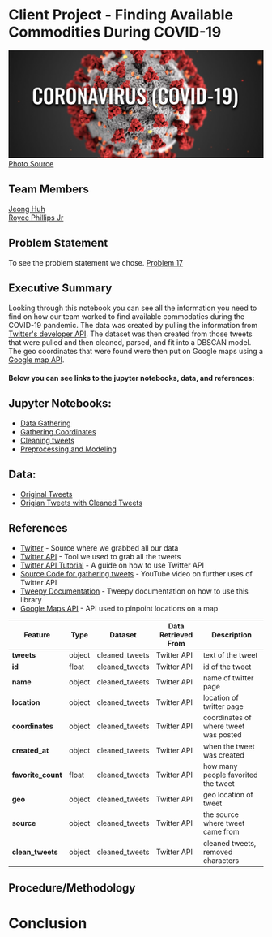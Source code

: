 # Client Project - Finding Available Commodities During COVID-19
![](imgs/CoronaVirusHeader-Final-3-1536x647.jpg)
[Photo Source](https://www.furman.edu/covid-19/)

## Team Members 
[Jeong Huh](https://www.linkedin.com/in/jeong-huh/)
<br>[Royce Phillips Jr](https://www.linkedin.com/in/roycephillipsjr/)

## Problem Statement


To see the problem statement we chose. [Problem 17](problem_17.txt)

## Executive Summary
Looking through this notebook you can see all the information you need to find on how our team worked to find available commodaties during the COVID-19 pandemic. The data was created by pulling the information from [Twitter's developer API](https://developer.twitter.com/en/docs). The dataset was then created from those tweets that were pulled and then cleaned, parsed, and fit into a DBSCAN model. The geo coordinates that were found were then put on Google maps using a [Google map API](https://developers.google.com/maps/documentation).


#### Below you can see links to the jupyter notebooks, data, and references:

## Jupyter Notebooks:

- [Data Gathering](00_Gathering_tweets.ipynb)
- [Gathering Coordinates](01_Gathering_coordinates.ipynb)
- [Cleaning tweets](02_Cleaning_tweets.ipynb)
- [Preprocessing and Modeling](03_Preprocessing_Modeling.ipynb)


## Data:
- [Original Tweets](datasets/all_commodities_tweets.csv)
- [Origian Tweets with Cleaned Tweets](Datasets/cleaned_tweets.csv)


##  References
- [Twitter](https://twitter.com/) - Source where we grabbed all our data
- [Twitter API](https://developer.twitter.com/en/docs) - Tool we used to grab all the tweets
- [Twitter API Tutorial](http://socialmedia-class.org/twittertutorial.html) - A guide on how to use Twitter API
- [Source Code for gathering tweets](https://www.youtube.com/watch?v=WX0MDddgpA4&list=PL5tcWHG-UPH2zBfOz40HSzcGUPAVOOnu1&index=3) - YouTube video on further uses of Twitter API
- [Tweepy Documentation](http://docs.tweepy.org/en/v3.8.0/index.html) - Tweepy documentation on how to use this library
- [Google Maps API](https://developers.google.com/maps/documentation) - API used to pinpoint locations on a map




Feature|    Type|    Dataset|Data Retrieved From|Description|
-------|--------|-----------|-------------------|-----------|
**tweets**|object|cleaned_tweets|Twitter API|text of the tweet|
**id**|float|cleaned_tweets|Twitter API|id of the tweet|
**name**|object|cleaned_tweets|Twitter API|name of twitter page|
**location**|object|cleaned_tweets|Twitter API|location of twitter page|
**coordinates**|object|cleaned_tweets|Twitter API|coordinates of where tweet was posted|
**created_at**|object|cleaned_tweets|Twitter API|when the tweet was created|
**favorite_count**|float|cleaned_tweets|Twitter API|how many people favorited the tweet|
**geo**|object|cleaned_tweets|Twitter API|geo location of tweet|
**source**|object|cleaned_tweets|Twitter API|the source where tweet came from|
**clean_tweets**|object|cleaned_tweets|Twitter API|cleaned tweets, removed characters|



## Procedure/Methodology


# Conclusion
